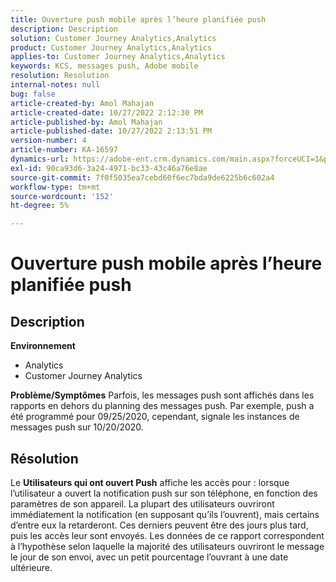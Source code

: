 ```yaml
---
title: Ouverture push mobile après l’heure planifiée push
description: Description
solution: Customer Journey Analytics,Analytics
product: Customer Journey Analytics,Analytics
applies-to: Customer Journey Analytics,Analytics
keywords: KCS, messages push, Adobe mobile
resolution: Resolution
internal-notes: null
bug: false
article-created-by: Amol Mahajan
article-created-date: 10/27/2022 2:12:30 PM
article-published-by: Amol Mahajan
article-published-date: 10/27/2022 2:13:51 PM
version-number: 4
article-number: KA-16597
dynamics-url: https://adobe-ent.crm.dynamics.com/main.aspx?forceUCI=1&pagetype=entityrecord&etn=knowledgearticle&id=776f6962-0156-ed11-bba2-6045bd006793
exl-id: 90ca93d6-3a24-4971-bc33-43c46a76e8ae
source-git-commit: 7f0f5035ea7cebd60f6ec7bda9de6225b6c602a4
workflow-type: tm+mt
source-wordcount: '152'
ht-degree: 5%

---
```


# Ouverture push mobile après l’heure planifiée push

## Description

<b>Environnement</b>
- Analytics
- Customer Journey Analytics

<b>Problème/Symptômes</b>
Parfois, les messages push sont affichés dans les rapports en dehors du planning des messages push. Par exemple, push a été programmé pour 09/25/2020, cependant, signale les instances de messages push sur 10/20/2020.


## Résolution


Le <b>Utilisateurs qui ont ouvert Push</b> affiche les accès pour : lorsque l’utilisateur a ouvert la notification push sur son téléphone, en fonction des paramètres de son appareil. La plupart des utilisateurs ouvriront immédiatement la notification (en supposant qu’ils l’ouvrent), mais certains d’entre eux la retarderont. Ces derniers peuvent être des jours plus tard, puis les accès leur sont envoyés. Les données de ce rapport correspondent à l’hypothèse selon laquelle la majorité des utilisateurs ouvriront le message le jour de son envoi, avec un petit pourcentage l’ouvrant à une date ultérieure.
